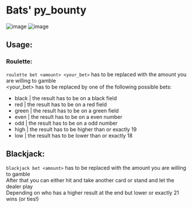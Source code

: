 # Bats' py_bounty

![image](https://i.gyazo.com/2709381eab69b2ea32bc1a23cbbd5e37.gif)
![image](https://user-images.githubusercontent.com/31670615/161641143-9fddffe8-8b24-4035-ae3a-c12ee78913a8.png)

## Usage:
### Roulette:  
`roulette bet <amount> <your_bet>`
<amount> has to be replaced with the amount you are willing to gamble  
<your_bet> has to be replaced by one of the following possible bets:  
- black | the result has to be on a black field
- red | the result has to be on a red field
- green | the result has to be on a green field
- even | the result has to be on a even number
- odd | the result has to be on a odd number
- high | the result has to be higher than or exactly 19
- low | the result has to be lower than or exactly 18

## Blackjack:
`blackjack bet <amount>`
<amount> has to be replaced with the amount you are willing to gamble  
After that you can either hit and take another card or stand and let the dealer play  
Depending on who has a higher result at the end but lower or exactly 21 wins (or ties!)  
